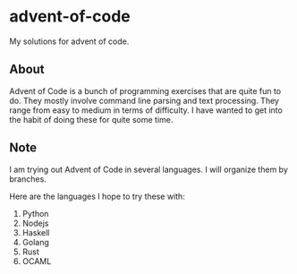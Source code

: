 # advent-of-code

My solutions for advent of code.

## About

Advent of Code is a bunch of programming exercises that are quite fun to do. They mostly involve command line parsing and text processing.
They range from easy to medium in terms of difficulty. I have wanted to get into the habit of doing these for quite some time.


## Note

I am trying out Advent of Code in several languages. I will organize them by branches.

Here are the languages I hope to try these with:

1. Python
2. Nodejs
3. Haskell
4. Golang
5. Rust
6. OCAML
